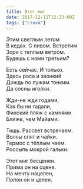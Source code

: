 ```yaml
---
title: Этот миг
date: 2017-12-11T12:23:00Z
tags: ["стихи"]
---
```


Этим светлым летом  
В кедах. С пивом. Встретим  
Зори с теплым ветром.  
Будешь с нами третьим?  

Есть сейчас. И только.  
Здесь роса и звонкий  
Дождь по лужам тонким.  
Да сосны иголки.  

Жди-не жди годами,  
Как бы ни гадали,  
Финский пляж с камнями  
Ближе, чем Майами.  

Тишь. Рассвет встречаем.  
Волны спят и чайки.  
Термос с тёплым чаем.  
Россыпь мокрой гальки.  

Этот миг бесценен.  
Прима он на сцене.  
На мечту нацелен,  
Полон он и целен.  
